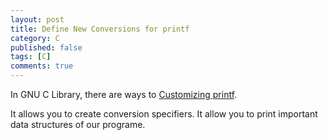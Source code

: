```yaml
---
layout: post
title: Define New Conversions for printf
category: C
published: false
tags: [C]
comments: true
---
```


In GNU C Library, there are ways to [Customizing printf](https://www.gnu.org/software/libc/manual/html_node/Customizing-Printf.html).

It allows you to create conversion specifiers. It allow you to print important data structures of our programe. 